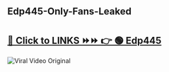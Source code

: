 
 ## Edp445-Only-Fans-Leaked

# <h2><a href="https://clipsfans.com/Edp445&ref=git">🔗 Click to LINKS ⏩⏩ 👉 🟢 Edp445 </a></h2>

<a href="https://clipsfans.com/Edp445&ref=git" rel="nofollow" data-target="animated-image.originalLink"><img src="https://i.ibb.co.com/xMMVF88/686577567.gif" alt="Viral Video Original" style="max-width: 100%; display: inline-block;" data-target="animated-image.originalImage"></a>
